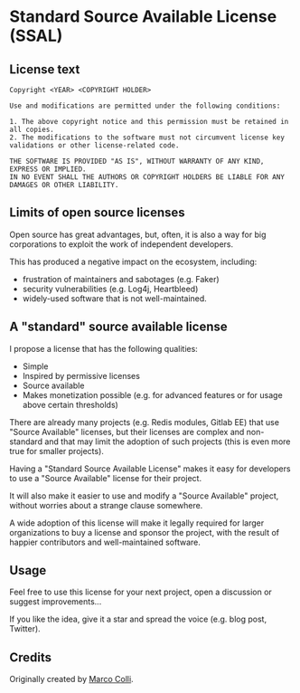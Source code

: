 # Standard Source Available License (SSAL)

## License text

```
Copyright <YEAR> <COPYRIGHT HOLDER>

Use and modifications are permitted under the following conditions:

1. The above copyright notice and this permission must be retained in all copies.
2. The modifications to the software must not circumvent license key validations or other license-related code.

THE SOFTWARE IS PROVIDED "AS IS", WITHOUT WARRANTY OF ANY KIND, EXPRESS OR IMPLIED.
IN NO EVENT SHALL THE AUTHORS OR COPYRIGHT HOLDERS BE LIABLE FOR ANY DAMAGES OR OTHER LIABILITY.
```

## Limits of open source licenses

Open source has great advantages, but, often, it is also a way for big corporations to exploit the work of independent developers.

This has produced a negative impact on the ecosystem, including:

- frustration of maintainers and sabotages (e.g. Faker)
- security vulnerabilities (e.g. Log4j, Heartbleed)
- widely-used software that is not well-maintained.

## A "standard" source available license

I propose a license that has the following qualities:

- Simple
- Inspired by permissive licenses
- Source available
- Makes monetization possible (e.g. for advanced features or for usage above certain thresholds)

There are already many projects (e.g. Redis modules, Gitlab EE) that use "Source Available" licenses,
but their licenses are complex and non-standard and that may limit the adoption of such projects (this is even more true for smaller projects).

Having a "Standard Source Available License" makes it easy for developers to use a "Source Available" license for their project.

It will also make it easier to use and modify a "Source Available" project, without worries about a strange clause somewhere.

A wide adoption of this license will make it legally required for larger organizations to buy a license and sponsor the project, with the result of happier contributors and well-maintained software.

## Usage

Feel free to use this license for your next project, open a discussion or suggest improvements... 

If you like the idea, give it a star and spread the voice (e.g. blog post, Twitter).

## Credits

Originally created by [Marco Colli](https://collimarco.com).
